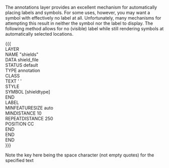 The annotations layer provides an excellent mechanism for automatically placing labels and symbols.  For some uses, however, you may want a symbol with effectively no label at all.  Unfortunately, many mechanisms for attempting this result in neither the symbol nor the label to display.  The following method allows for no (visible) label while still rendering symbols at automatically selected locations.
                                                                                                                                                                                                                                                                                                                                                                                                                      
{{{                                                                                                                                                                                                                                                                                                                                                                                                                   
LAYER                                                                                                                                                                                                                                                                                                                                                                                                                 
  NAME "shields"                                                                                                                                                                                                                                                                                                                                                                                                      
  DATA shield_file                                                                                                                                                                                                                                                                                                                                                                                                    
  STATUS default                                                                                                                                                                                                                                                                                                                                                                                                      
  TYPE annotation                                                                                                                                                                                                                                                                                                                                                                                                     
  CLASS                                                                                                                                                                                                                                                                                                                                                                                                               
    TEXT ' '                                                                                                                                                                                                                                                                                                                                                                                                          
    STYLE                                                                                                                                                                                                                                                                                                                                                                                                             
      SYMBOL [shieldtype]                                                                                                                                                                                                                                                                                                                                                                                             
    END                                                                                                                                                                                                                                                                                                                                                                                                               
    LABEL                                                                                                                                                                                                                                                                                                                                                                                                             
      MINFEATURESIZE auto                                                                                                                                                                                                                                                                                                                                                                                             
      MINDISTANCE 10                                                                                                                                                                                                                                                                                                                                                                                                  
      REPEATDISTANCE 250                                                                                                                                                                                                                                                                                                                                                                                              
      POSITION CC                                                                                                                                                                                                                                                                                                                                                                                                     
    END                                                                                                                                                                                                                                                                                                                                                                                                               
  END                                                                                                                                                                                                                                                                                                                                                                                                                 
END                                                                                                                                                                                                                                                                                                                                                                                                                   
}}}                                                                                                                                                                                                                                                                                                                                                                                                                   
                                                                                                                                                                                                                                                                                                                                                                                                                      
Note the key here being the space character (not empty quotes) for the specified text

